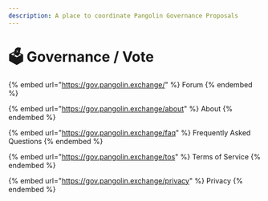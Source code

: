 ```yaml
---
description: A place to coordinate Pangolin Governance Proposals
---
```


# 🗳 Governance / Vote

{% embed url="https://gov.pangolin.exchange/" %}
Forum
{% endembed %}

{% embed url="https://gov.pangolin.exchange/about" %}
About
{% endembed %}

{% embed url="https://gov.pangolin.exchange/faq" %}
Frequently Asked Questions
{% endembed %}

{% embed url="https://gov.pangolin.exchange/tos" %}
Terms of Service
{% endembed %}

{% embed url="https://gov.pangolin.exchange/privacy" %}
Privacy
{% endembed %}
